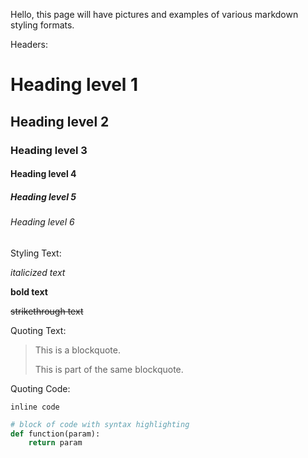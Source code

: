 Hello, this page will have pictures and examples of various markdown styling formats.

Headers:

# Heading level 1

## Heading level 2

### Heading level 3

#### Heading level 4

##### Heading level 5

###### Heading level 6

Styling Text:

*italicized text*

**bold text**

~~strikethrough text~~

Quoting Text:

> This is a blockquote.
> 
> This is part of the same blockquote.

Quoting Code:

`inline code`

```python
# block of code with syntax highlighting
def function(param):
    return param
